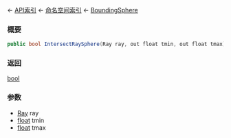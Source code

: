 ← [API索引](Api-Index) ← [命名空间索引](Namespace-Index) ← [BoundingSphere](VRageMath.BoundingSphere)

### 概要

```csharp
public bool IntersectRaySphere(Ray ray, out float tmin, out float tmax)
```

### 返回

[bool](https://docs.microsoft.com/en-us/dotnet/api/System.Boolean?view=netframework-4.6)

### 参数

* [Ray](VRageMath.Ray) ray
* [float](https://docs.microsoft.com/en-us/dotnet/api/System.Single?view=netframework-4.6) tmin
* [float](https://docs.microsoft.com/en-us/dotnet/api/System.Single?view=netframework-4.6) tmax
